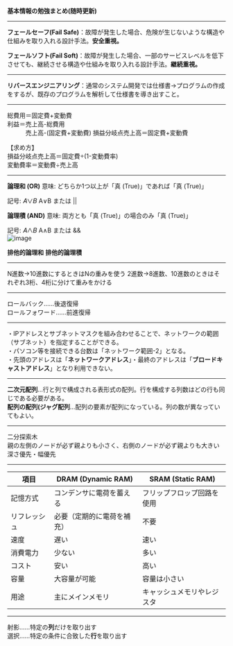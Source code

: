 **基本情報の勉強まとめ(随時更新)**

---

**フェールセーフ(Fail Safe)**：故障が発生した場合、危険が生じないような構造や仕組みを取り入れる設計手法。**安全重視。**

**フェールソフト(Fail Soft)**：故障が発生した場合、一部のサービスレベルを低下させても、継続させる構造や仕組みを取り入れる設計手法。**継続重視。**

---

**リバースエンジニアリング**：通常のシステム開発では仕様書→プログラムの作成をするが、既存のプログラムを解析して仕様書を導き出すこと。

---

総費用＝固定費+変動費  
利益＝売上高-総費用  
　　　売上高-(固定費+変動費)
損益分岐点売上高＝固定費+変動費  

【求め方】  
損益分岐点売上高＝固定費÷(1-変動費率)  
変動費率＝変動費÷売上高

---

**論理和 (OR)**
意味: どちらか1つ以上が「真 (True)」であれば「真 (True)」

記号: 
𝐴∨𝐵
A∨B または ||

**論理積 (AND)**
意味: 両方とも「真 (True)」の場合のみ「真 (True)」

記号: 
𝐴∧𝐵
A∧B または &&  
![image](https://github.com/user-attachments/assets/34d03d63-6107-43b0-9ca4-b7bfc75e21c7)

**排他的論理和**
**排他的論理積**

---

N進数→10進数にするときはNの重みを使う
2進数→8進数、10進数のときはそれぞれ3桁、4桁に分けて重みをかける

---

ロールバック……後退復帰  
ロールフォワード……前進復帰

---

・IPアドレスとサブネットマスクを組み合わせることで、ネットワークの範囲（サブネット）を指定することができる。  
・パソコン等を接続できる台数は「ネットワーク範囲-2」となる。  
・先頭のアドレスは「**ネットワークアドレス**」・最終のアドレスは「**ブロードキャストアドレス**」となり利用できない。

---

**二次元配列**…行と列で構成される表形式の配列。行を構成する列数はどの行も同じである必要がある。  
**配列の配列(ジャグ配列**…配列の要素が配列になっている。列の数が異なっていてもよい。

---

二分探索木  
親の左側のノードが必ず親よりも小さく、右側のノードが必ず親よりも大きい  
深さ優先・幅優先

---  

| 項目         | DRAM (Dynamic RAM) | SRAM (Static RAM) |
|-------------|------------------|------------------|
| 記憶方式    | コンデンサに電荷を蓄える  | フリップフロップ回路を使用 |
| リフレッシュ | 必要（定期的に電荷を補充） | 不要 |
| 速度       | 遅い              | 速い |
| 消費電力    | 少ない            | 多い |
| コスト      | 安い              | 高い |
| 容量       | 大容量が可能       | 容量は小さい |
| 用途       | 主にメインメモリ   | キャッシュメモリやレジスタ |

---

射影……特定の**列**だけを取り出す  
選択……特定の条件に合致した**行**を取り出す
